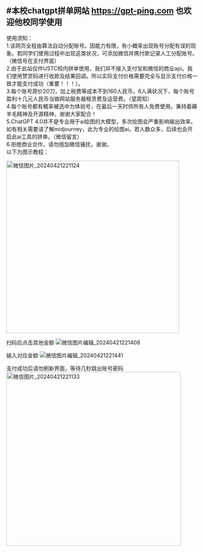#本校chatgpt拼单网站  https://gpt-ping.com  也欢迎他校同学使用
-------------------------------------------------------------
使用须知：  
1.该网页全程由算法自动分配账号。因能力有限，有小概率出现账号分配有误的现象。若同学们使用过程中出现这类状况，可添加微信并携付款记录人工分配账号。（微信号在支付界面）  
2.由于此站仅作USTC校内拼单使用，我们并不接入支付宝和微信的商业api。我们使用赞赏码进行收款及结果回调。所以实际支付价格需要完全与显示支付价格一致才能支付成功（重要！！！）。  
3.每个账号原价20刀，加上税费等成本不到160人民币。6人满状况下，每个账号盈利十几元人民币当做网站服务器租赁费及运营费。（望周知）  
4.每个账号都有概率被选中为体验号，在最后一天时供所有人免费使用。秉持着薅羊毛精神及开源精神，谢谢大家配合！  
5.ChatGPT 4.0并不是专业用于ai绘图的大模型，多次绘图会严重影响输出效率。如有相关需要请了解midjourney，此为专业的绘图ai。若人数众多，后续也会开启此ai工具的拼单。（微信留言）  
6.拒绝商业合作，请勿擅加微信骚扰，谢谢。  
以下为图示教程：


<img width="455" alt="微信图片_20240421221124" src="https://github.com/llll-bit/chatgpt/assets/72018321/6cc4392e-1f80-4f75-92e0-e431c5743f6d">


扫码后点击其他金额
![微信图片编辑_20240421221408](https://github.com/llll-bit/chatgpt/assets/72018321/40d8d321-3f82-4c49-82b1-a6fe08a06d06)


输入对应金额
![微信图片编辑_20240421221441](https://github.com/llll-bit/chatgpt/assets/72018321/09ed8284-0b92-46ba-83aa-eec62d8523a4)


支付成功后请勿刷新界面，等待几秒跳出账号密码
<img width="459" alt="微信图片_20240421221133" src="https://github.com/llll-bit/chatgpt/assets/72018321/28c08a76-0aef-410e-86b2-736d316d2ecb">
